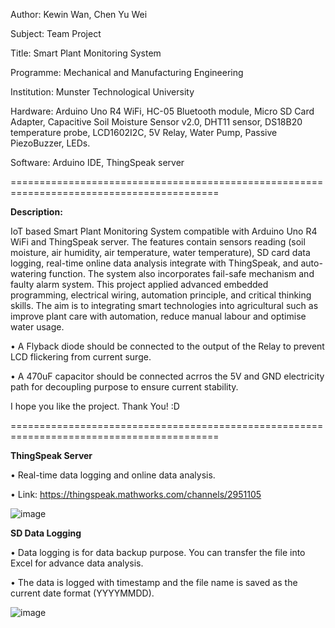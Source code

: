Author: Kewin Wan, Chen Yu Wei

Subject: Team Project

Title: Smart Plant Monitoring System

Programme: Mechanical and Manufacturing Engineering

Institution: Munster Technological University

Hardware: Arduino Uno R4 WiFi, HC-05 Bluetooth module, Micro SD Card Adapter, Capacitive Soil Moisture Sensor v2.0, DHT11 sensor, DS18B20 temperature probe, LCD1602I2C, 5V Relay, Water Pump, Passive PiezoBuzzer, LEDs.

Software: Arduino IDE, ThingSpeak server

==========================================================================================

**Description:**

IoT based Smart Plant Monitoring System compatible with Arduino Uno R4 WiFi and ThingSpeak server. The features contain sensors reading (soil moisture, air humidity, air temperature, water temperature), SD card data logging, real-time online data analysis integrate with ThingSpeak, and auto-watering function. The system also incorporates fail-safe mechanism and faulty alarm system. This project applied advanced embedded 
programming, electrical wiring, automation principle, and critical thinking skills. The aim is to integrating smart technologies into agricultural such as improve plant care with automation, reduce manual labour and optimise water usage.

• A Flyback diode should be connected to the output of the Relay to prevent LCD flickering from current surge.

• A 470uF capacitor should be connected acrros the 5V and GND electricity path for decoupling purpose to ensure current stability.

I hope you like the project. Thank You! :D

==========================================================================================

**ThingSpeak Server**

• Real-time data logging and online data analysis.

• Link: https://thingspeak.mathworks.com/channels/2951105

![image](https://github.com/user-attachments/assets/17edde29-d0ed-4d55-a598-67c1ee5e4518)


**SD Data Logging**

• Data logging is for data backup purpose. You can transfer the file into Excel for advance data analysis.

• The data is logged with timestamp and the file name is saved as the current date format (YYYYMMDD).

![image](https://github.com/user-attachments/assets/57f28846-1dd3-4cbb-a0e4-433fe615b275)


